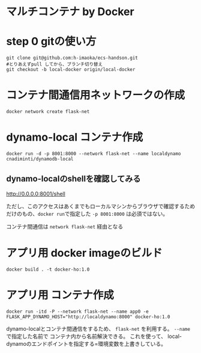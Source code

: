 マルチコンテナ by Docker
====

# step 0 gitの使い方

```
git clone git@github.com:h-imaoka/ecs-handson.git
#とりあえずpull してから、ブランチ切り替え
git checkout -b local-docker origin/local-docker
```

# コンテナ間通信用ネットワークの作成
`docker network create flask-net`

# dynamo-local コンテナ作成
`docker run -d -p 8001:8000 --network flask-net --name localdynamo cnadiminti/dynamodb-local`

## dynamo-localのshellを確認してみる
http://0.0.0.0:8001/shell

ただし、このアクセスはあくまでもローカルマシンからブラウザで確認するためだけのもの、`docker run`で指定した `-p 8001:8000` は必須ではない。

コンテナ間通信は `network flask-net` 経由となる

# アプリ用 docker imageのビルド
`docker build . -t docker-ho:1.0`

# アプリ用 コンテナ作成
`docker run -itd -P --network flask-net --name app0 -e FLASK_APP_DYNAMO_HOST="http://localdynamo:8000" docker-ho:1.0`

dynamo-localとコンテナ間通信をするため、 `flask-net` を利用する。
`--name` で指定した名前で コンテナ内から名前解決できる。
これを使って、 local-dynamoのエンドポイントを指定する=環境変数を上書きしている。
